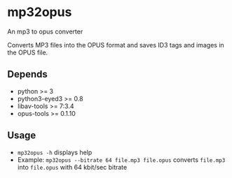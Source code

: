 # mp32opus
An mp3 to opus converter

Converts MP3 files into the OPUS format and saves ID3 tags and images in the OPUS file.

## Depends
- python >= 3
- python3-eyed3 >= 0.8
- libav-tools >= 7:3.4
- opus-tools >= 0.1.10

## Usage
- `mp32opus -h` displays help
- Example: `mp32opus --bitrate 64 file.mp3 file.opus` converts `file.mp3` into `file.opus` with 64 kbit/sec bitrate
